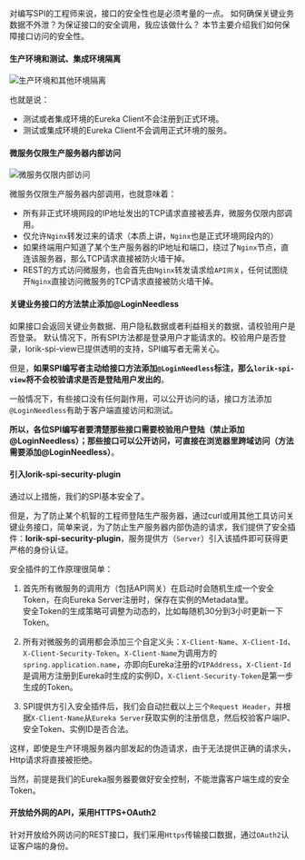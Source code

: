 <!-- toc -->
对编写SPI的工程师来说，接口的安全性也是必须考量的一点。
如何确保关键业务数据不外泄？为保证接口的安全调用，我应该做什么？
本节主要介绍我们如何保障接口访问的安全性。 
 
#### 生产环境和测试、集成环境隔离
![生产环境和其他环境隔离]({{book.imagePath}}/parts/chapter2/images/enviroment-isolation.png)

也就是说：
* 测试或者集成环境的Eureka Client不会注册到正式环境。
* 测试或集成环境的Eureka Client不会调用正式环境的服务。

#### 微服务仅限生产服务器内部访问
![微服务仅限内部访问]({{book.imagePath}}/parts/chapter2/images/internal-call.png)

微服务仅限生产服务器内部调用，也就意味着：
*  所有非正式环境网段的IP地址发出的TCP请求直接被丢弃，微服务仅限内部调用。
*  仅允许`Nginx`转发过来的请求（本质上讲，`Nginx`也是正式环境网段内的）
*  如果终端用户知道了某个生产服务器的IP地址和端口，绕过了`Nginx`节点，直连该服务器，那么TCP请求直接被防火墙干掉。
*  REST的方式访问微服务，也会首先由`Nginx`转发请求给`API网关`，任何试图绕开`Nginx`直接访问微服务的TCP请求直接被防火墙干掉。

#### 关键业务接口的方法禁止添加@LoginNeedless
如果接口会返回关键业务数据、用户隐私数据或者利益相关的数据，请校验用户是否登录。 默认情况下，所有SPI方法都是登录用户才能请求的。校验用户是否登录，lorik-spi-view已提供透明的支持，SPI编写者无需关心。

但是，**如果SPI编写者主动给接口方法添加```@LoginNeedless```标注，那么`lorik-spi-view`将不会校验请求是否是登陆用户发出的**。

一般情况下，有些接口没有任何副作用，可以公开访问的话，接口方法添加`@LoginNeedless`有助于客户端直接访问和测试。

**所以，各位SPI编写者要清楚那些接口需要校验用户登陆（禁止添加@LoginNeedless）；那些接口可以公开访问，可直接在浏览器里跨域访问（方法需要添加@LoginNeedless）**。

#### 引入lorik-spi-security-plugin
通过以上措施，我们的SPI基本安全了。

但是，为了防止某个机智的工程师登陆生产服务器，通过curl或用其他工具访问关键业务接口，简单来说，为了防止生产服务器内部伪造的请求，我们提供了安全插件：**lorik-spi-security-plugin**，服务提供方（`Server`）引入该插件即可获得更严格的身份认证。

安全插件的工作原理很简单：
1. 首先所有微服务的调用方（包括API网关）在启动时会随机生成一个安全Token，在向Eureka Server注册时，保存在实例的Metadata里。  
 安全Token的生成策略可调整为动态的，比如每随机30分到3小时更新一下Token。  

2. 所有对微服务的调用都会添加三个自定义头：`X-Client-Name`、`X-Client-Id`、`X-Client-Security-Token`。`X-Client-Name`为调用方的`spring.application.name`，亦即向Eureka注册的`VIPAddress`，`X-Client-Id`是调用方注册到Eureka时生成的实例ID，`X-Client-Security-Token`是第一步生成的Token。
3. SPI提供方引入安全插件后，我们会自动拦截以上三个`Request Header`，并根据`X-Client-Name`从`Eureka Server`获取实例的注册信息，然后校验客户端IP、安全Token、实例ID是否合法。

这样，即使是生产环境服务器内部发起的伪造请求，由于无法提供正确的请求头，Http请求将直接被拒绝。

当然，前提是我们的Eureka服务器要做好安全控制，不能泄露客户端生成的安全Token。


#### 开放给外网的API，采用HTTPS+OAuth2
针对开放给外网访问的REST接口，我们采用`Https`传输接口数据，通过`OAuth2`认证客户端的身份。








